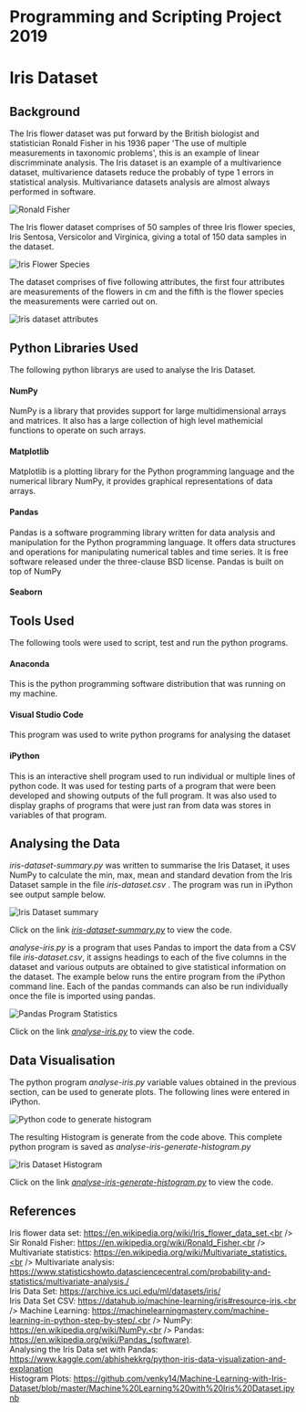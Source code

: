 # Programming and Scripting Project 2019

# Iris Dataset

## Background

The Iris flower dataset was put forward by the British biologist and statistician Ronald Fisher in his 1936 paper 'The use of multiple measurements in taxonomic problems', this is an example of linear discrimminate analysis. The Iris dataset is an example of a multivarience dataset, multivarience datasets reduce the probably of type 1 errors in statistical analysis. Multivariance datasets analysis are almost always performed in software.

![Ronald Fisher](Images/Ronald-Fisher.JPG "Ronald Fisher")

The Iris flower dataset comprises of 50 samples of three Iris flower species, Iris Sentosa, Versicolor and Virginica, giving a total of 150 data samples in the dataset.

![Iris Flower Species](Images/iris-flowers.jpe "Iris Flower Species")

The dataset comprises of five following attributes, the first four attributes are measurements of the flowers in cm and the fifth is the flower species the measurements were carried out on.

![Iris dataset attributes](Images/iris-dataset-attributes.JPG "Iris dataset attributes")

## Python Libraries Used 

The following python librarys are used to analyse the Iris Dataset.<br />
#### NumPy <br />
NumPy is a library that provides support for large multidimensional arrays and matrices. It also has a large collection of high level mathemicial functions to operate on such arrays. 
#### Matplotlib <br />
Matplotlib is a plotting library for the Python programming language and the numerical library NumPy, it provides graphical representations of data arrays.
#### Pandas <br />
Pandas is a software programming library written for data analysis and manipulation for the Python programming language. It offers data structures and operations for manipulating numerical tables and time series. It is free software released under the three-clause BSD license. Pandas is built on top of NumPy
#### Seaborn <br />

## Tools Used

The following tools were used to script, test and run the python programs.

#### Anaconda
This is the python programming software distribution that was running on my machine.

#### Visual Studio Code <br />
This program was used to write python programs for analysing the dataset

#### iPython
This is an interactive shell program used to run individual or multiple lines of python code. It was used for testing parts of a program that were been developed and showing outputs of the full program. It was also used to display graphs of programs that were just ran from data was stores in variables of that program.

## Analysing the Data

_iris-dataset-summary.py_ was written to summarise the Iris Dataset, it uses NumPy to calculate the min, max, mean and standard devation from the Iris Dataset sample in the file _iris-dataset.csv_ . The program was run in iPython see output sample below.

![Iris Dataset summary](Images/iris-summary.JPG "Iris Dataset summary")

Click on the link [_iris-dataset-summary.py_](https://github.com/moranneil/pands-final-project-2019/blob/master/iris-dataset-summary.py) to view the code.

_analyse-iris.py_ is a program that uses Pandas to import the data from a CSV file _iris-dataset.csv_, it assigns headings to each of the five columns in the dataset and various outputs are obtained to give statistical information on the dataset. The example below runs the entire program from the iPython command line. Each of the pandas commands can also be run individually once the file is imported using pandas.

![Pandas Program Statistics](Images/pandas-stats-iris.JPG "Pandas Program Statistic")

Click on the link [_analyse-iris.py_](https://github.com/moranneil/pands-final-project-2019/blob/master/analyse-iris.py) to view the code.

## Data Visualisation

The python program _analyse-iris.py_ variable values obtained in the previous section, can be used to generate plots. The following lines were entered in iPython.

![Python code to generate histogram](Images/iris-histogram-code-iPython.JPG "Python code to generate histogram")

The resulting Histogram is generate from the code above. This complete python program is saved as _analyse-iris-generate-histogram.py_ 

![Iris Dataset Histogram](Images/iris-histogram.JPG "Iris Dataset Histogram")

Click on the link [_analyse-iris-generate-histogram.py_](https://github.com/moranneil/pands-final-project-2019/blob/master/analyse-iris-generate-histogram.py) to view the code.

## References

Iris flower data set: https://en.wikipedia.org/wiki/Iris_flower_data_set.<br />
Sir Ronald Fisher: https://en.wikipedia.org/wiki/Ronald_Fisher.<br />
Multivariate statistics: https://en.wikipedia.org/wiki/Multivariate_statistics.<br />
Multivariate analysis: https://www.statisticshowto.datasciencecentral.com/probability-and-statistics/multivariate-analysis./<br />
Iris Data Set: https://archive.ics.uci.edu/ml/datasets/iris/<br />
Iris Data Set CSV: https://datahub.io/machine-learning/iris#resource-iris.<br />
Machine Learning: https://machinelearningmastery.com/machine-learning-in-python-step-by-step/.<br />
NumPy: https://en.wikipedia.org/wiki/NumPy.<br />
Pandas: https://en.wikipedia.org/wiki/Pandas_(software). <br />
Analysing the Iris Data set with Pandas: https://www.kaggle.com/abhishekkrg/python-iris-data-visualization-and-explanation <br />
Histogram Plots: https://github.com/venky14/Machine-Learning-with-Iris-Dataset/blob/master/Machine%20Learning%20with%20Iris%20Dataset.ipynb <br />

